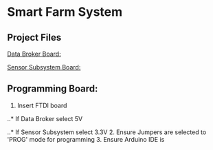 # Smart Farm System
## Project Files
[Data Broker Board:](https://easyeda.com/lissington4/smart-farm-schematic-data-broker)

[Sensor Subsystem Board:](https://easyeda.com/lissington4/smart-farm-schematic)

## Programming Board:
1. Insert FTDI board

..* If Data Broker select 5V

..* If Sensor Subsystem select 3.3V
2. Ensure Jumpers are selected to 'PROG' mode for programming
3. Ensure Arduino IDE is 

